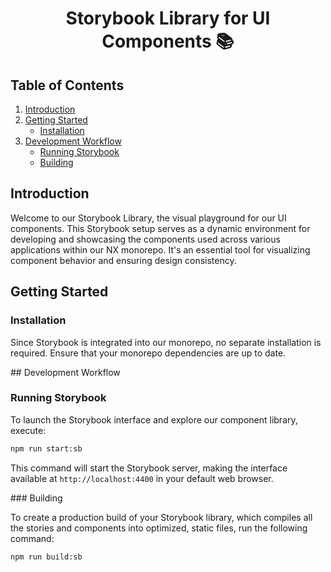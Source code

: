 <h1 align="center">Storybook Library for UI Components 📚</h1>

## Table of Contents

1. [Introduction](#introduction)
2. [Getting Started](#getting-started)
   - [Installation](#installation)
3. [Development Workflow](#development-workflow)
   - [Running Storybook](#running-storybook)
   - [Building](#building)

## Introduction

Welcome to our Storybook Library, the visual playground for our UI components. This Storybook setup serves as a dynamic environment for developing and showcasing the components used across various applications within our NX monorepo. It's an essential tool for visualizing component behavior and ensuring design consistency.

## Getting Started

### Installation

Since Storybook is integrated into our monorepo, no separate installation is required. Ensure that your monorepo dependencies are up to date.

## Development Workflow

### Running Storybook

To launch the Storybook interface and explore our component library, execute:

```bash
npm run start:sb
```

This command will start the Storybook server, making the interface available at `http://localhost:4400` in your default web browser.

### Building

To create a production build of your Storybook library, which compiles all the stories and components into optimized, static files, run the following command:

```bash
npm run build:sb
```
